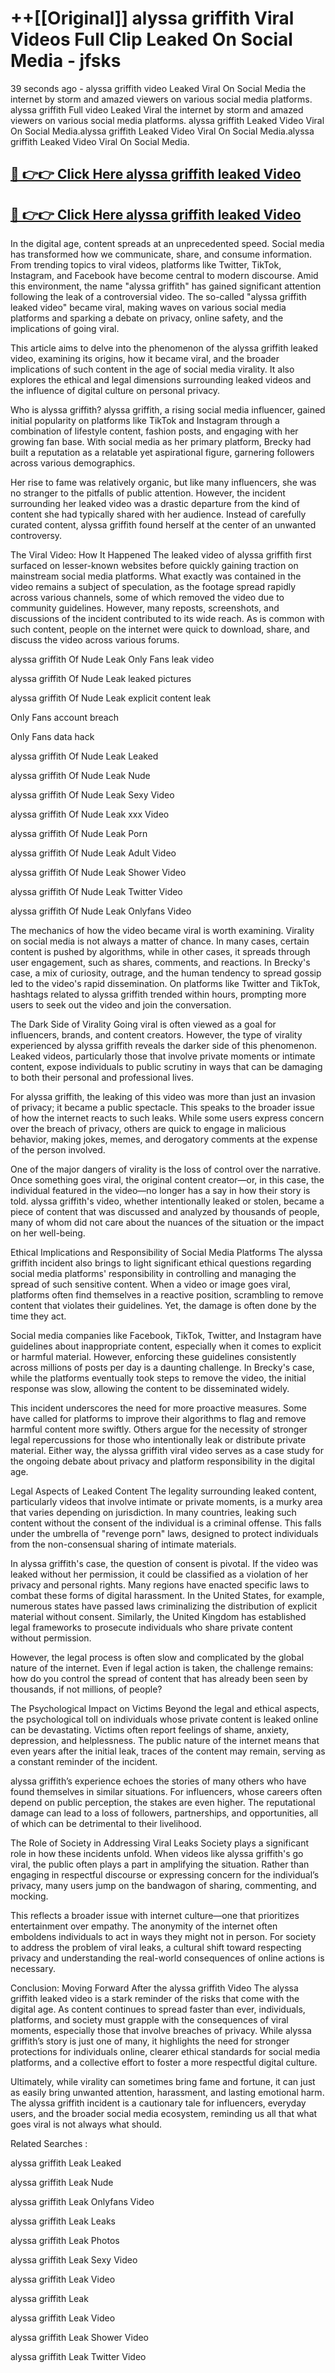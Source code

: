 # ++[[Original]] alyssa griffith Viral Videos Full Clip Leaked On Social Media - jfsks<br>

39 seconds ago - alyssa griffith video Leaked Viral On Social Media the internet by storm and amazed viewers on various social media platforms.
alyssa griffith Full video Leaked Viral the internet by storm and amazed viewers on various social media platforms. alyssa griffith Leaked Video Viral On Social Media.alyssa griffith Leaked Video Viral On Social Media.alyssa griffith Leaked Video Viral On Social Media.<br>


## [🔴 👉👉 Click Here alyssa griffith leaked Video ](https://onlyclips.site?title=alyssa_griffith&ref=git)

## [🔴 👉👉 Click Here alyssa griffith leaked Video ](https://onlyclips.site?title=alyssa_griffith&ref=git)

In the digital age, content spreads at an unprecedented speed. Social media has transformed how we communicate, share, and consume information. From trending topics to viral videos, platforms like Twitter, TikTok, Instagram, and Facebook have become central to modern discourse. Amid this environment, the name "alyssa griffith" has gained significant attention following the leak of a controversial video. The so-called "alyssa griffith leaked video" became viral, making waves on various social media platforms and sparking a debate on privacy, online safety, and the implications of going viral.

This article aims to delve into the phenomenon of the alyssa griffith leaked video, examining its origins, how it became viral, and the broader implications of such content in the age of social media virality. It also explores the ethical and legal dimensions surrounding leaked videos and the influence of digital culture on personal privacy.

Who is alyssa griffith?
alyssa griffith, a rising social media influencer, gained initial popularity on platforms like TikTok and Instagram through a combination of lifestyle content, fashion posts, and engaging with her growing fan base. With social media as her primary platform, Brecky had built a reputation as a relatable yet aspirational figure, garnering followers across various demographics.

Her rise to fame was relatively organic, but like many influencers, she was no stranger to the pitfalls of public attention. However, the incident surrounding her leaked video was a drastic departure from the kind of content she had typically shared with her audience. Instead of carefully curated content, alyssa griffith found herself at the center of an unwanted controversy.

The Viral Video: How It Happened
The leaked video of alyssa griffith first surfaced on lesser-known websites before quickly gaining traction on mainstream social media platforms. What exactly was contained in the video remains a subject of speculation, as the footage spread rapidly across various channels, some of which removed the video due to community guidelines. However, many reposts, screenshots, and discussions of the incident contributed to its wide reach. As is common with such content, people on the internet were quick to download, share, and discuss the video across various forums.

alyssa griffith Of Nude Leak Only Fans leak video

alyssa griffith Of Nude Leak leaked pictures

alyssa griffith Of Nude Leak explicit content leak

Only Fans account breach

Only Fans data hack

alyssa griffith Of Nude Leak Leaked

alyssa griffith Of Nude Leak Nude

alyssa griffith Of Nude Leak Sexy Video

alyssa griffith Of Nude Leak xxx Video

alyssa griffith Of Nude Leak Porn

alyssa griffith Of Nude Leak Adult Video

alyssa griffith Of Nude Leak Shower Video

alyssa griffith Of Nude Leak Twitter Video

alyssa griffith Of Nude Leak Onlyfans Video

The mechanics of how the video became viral is worth examining. Virality on social media is not always a matter of chance. In many cases, certain content is pushed by algorithms, while in other cases, it spreads through user engagement, such as shares, comments, and reactions. In Brecky's case, a mix of curiosity, outrage, and the human tendency to spread gossip led to the video's rapid dissemination. On platforms like Twitter and TikTok, hashtags related to alyssa griffith trended within hours, prompting more users to seek out the video and join the conversation.

The Dark Side of Virality
Going viral is often viewed as a goal for influencers, brands, and content creators. However, the type of virality experienced by alyssa griffith reveals the darker side of this phenomenon. Leaked videos, particularly those that involve private moments or intimate content, expose individuals to public scrutiny in ways that can be damaging to both their personal and professional lives.

For alyssa griffith, the leaking of this video was more than just an invasion of privacy; it became a public spectacle. This speaks to the broader issue of how the internet reacts to such leaks. While some users express concern over the breach of privacy, others are quick to engage in malicious behavior, making jokes, memes, and derogatory comments at the expense of the person involved.

One of the major dangers of virality is the loss of control over the narrative. Once something goes viral, the original content creator—or, in this case, the individual featured in the video—no longer has a say in how their story is told. alyssa griffith's video, whether intentionally leaked or stolen, became a piece of content that was discussed and analyzed by thousands of people, many of whom did not care about the nuances of the situation or the impact on her well-being.

Ethical Implications and Responsibility of Social Media Platforms
The alyssa griffith incident also brings to light significant ethical questions regarding social media platforms' responsibility in controlling and managing the spread of such sensitive content. When a video or image goes viral, platforms often find themselves in a reactive position, scrambling to remove content that violates their guidelines. Yet, the damage is often done by the time they act.

Social media companies like Facebook, TikTok, Twitter, and Instagram have guidelines about inappropriate content, especially when it comes to explicit or harmful material. However, enforcing these guidelines consistently across millions of posts per day is a daunting challenge. In Brecky's case, while the platforms eventually took steps to remove the video, the initial response was slow, allowing the content to be disseminated widely.

This incident underscores the need for more proactive measures. Some have called for platforms to improve their algorithms to flag and remove harmful content more swiftly. Others argue for the necessity of stronger legal repercussions for those who intentionally leak or distribute private material. Either way, the alyssa griffith viral video serves as a case study for the ongoing debate about privacy and platform responsibility in the digital age.

Legal Aspects of Leaked Content
The legality surrounding leaked content, particularly videos that involve intimate or private moments, is a murky area that varies depending on jurisdiction. In many countries, leaking such content without the consent of the individual is a criminal offense. This falls under the umbrella of "revenge porn" laws, designed to protect individuals from the non-consensual sharing of intimate materials.

In alyssa griffith's case, the question of consent is pivotal. If the video was leaked without her permission, it could be classified as a violation of her privacy and personal rights. Many regions have enacted specific laws to combat these forms of digital harassment. In the United States, for example, numerous states have passed laws criminalizing the distribution of explicit material without consent. Similarly, the United Kingdom has established legal frameworks to prosecute individuals who share private content without permission.

However, the legal process is often slow and complicated by the global nature of the internet. Even if legal action is taken, the challenge remains: how do you control the spread of content that has already been seen by thousands, if not millions, of people?

The Psychological Impact on Victims
Beyond the legal and ethical aspects, the psychological toll on individuals whose private content is leaked online can be devastating. Victims often report feelings of shame, anxiety, depression, and helplessness. The public nature of the internet means that even years after the initial leak, traces of the content may remain, serving as a constant reminder of the incident.

alyssa griffith’s experience echoes the stories of many others who have found themselves in similar situations. For influencers, whose careers often depend on public perception, the stakes are even higher. The reputational damage can lead to a loss of followers, partnerships, and opportunities, all of which can be detrimental to their livelihood.

The Role of Society in Addressing Viral Leaks
Society plays a significant role in how these incidents unfold. When videos like alyssa griffith's go viral, the public often plays a part in amplifying the situation. Rather than engaging in respectful discourse or expressing concern for the individual’s privacy, many users jump on the bandwagon of sharing, commenting, and mocking.

This reflects a broader issue with internet culture—one that prioritizes entertainment over empathy. The anonymity of the internet often emboldens individuals to act in ways they might not in person. For society to address the problem of viral leaks, a cultural shift toward respecting privacy and understanding the real-world consequences of online actions is necessary.

Conclusion: Moving Forward After the alyssa griffith Video
The alyssa griffith leaked video is a stark reminder of the risks that come with the digital age. As content continues to spread faster than ever, individuals, platforms, and society must grapple with the consequences of viral moments, especially those that involve breaches of privacy. While alyssa griffith’s story is just one of many, it highlights the need for stronger protections for individuals online, clearer ethical standards for social media platforms, and a collective effort to foster a more respectful digital culture.

Ultimately, while virality can sometimes bring fame and fortune, it can just as easily bring unwanted attention, harassment, and lasting emotional harm. The alyssa griffith incident is a cautionary tale for influencers, everyday users, and the broader social media ecosystem, reminding us all that what goes viral is not always what should.

Related Searches :

alyssa griffith Leak Leaked

alyssa griffith Leak Nude

alyssa griffith Leak Onlyfans Video

alyssa griffith Leak Leaks

alyssa griffith Leak Photos

alyssa griffith Leak Sexy Video

alyssa griffith Leak Video

alyssa griffith Leak

alyssa griffith Leak Video

alyssa griffith Leak Shower Video

alyssa griffith Leak Twitter Video

